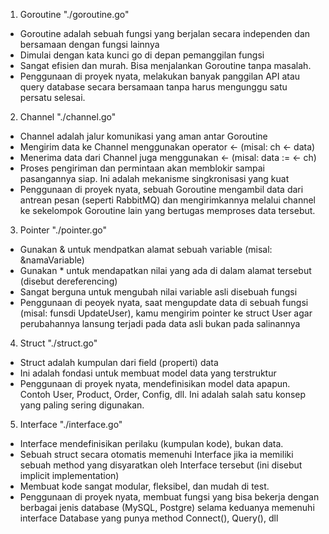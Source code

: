 1. Goroutine "./goroutine.go"
- Goroutine adalah sebuah fungsi yang berjalan secara independen dan bersamaan dengan fungsi lainnya
- Dimulai dengan kata kunci go di depan pemanggilan fungsi
- Sangat efisien dan murah. Bisa menjalankan Goroutine tanpa masalah.
- Penggunaan di proyek nyata, melakukan banyak panggilan API atau query database secara bersamaan tanpa harus mengunggu satu persatu selesai.

2. Channel "./channel.go"
- Channel adalah jalur komunikasi yang aman antar Goroutine
- Mengirim data ke Channel menggunakan operator <- (misal: ch <- data)
- Menerima data dari Channel juga menggunakan <- (misal: data := <- ch)
- Proses pengiriman dan permintaan akan memblokir sampai pasangannya siap. Ini adalah mekanisme singkronisasi yang kuat
- Penggunaan di proyek nyata, sebuah Goroutine mengambil data dari antrean pesan (seperti RabbitMQ) dan mengirimkannya melalui channel ke sekelompok Goroutine lain yang bertugas memproses data tersebut.

3. Pointer "./pointer.go"
- Gunakan & untuk mendpatkan alamat sebuah variable (misal: &namaVariable)
- Gunakan * untuk mendapatkan nilai yang ada di dalam alamat tersebut (disebut dereferencing)
- Sangat berguna untuk mengubah nilai variable asli disebuah fungsi
- Penggunaan di peoyek nyata, saat mengupdate data di sebuah fungsi (misal: funsdi UpdateUser), kamu mengirim pointer ke struct User agar perubahannya lansung terjadi pada data asli bukan pada salinannya

4. Struct "./struct.go"
- Struct adalah kumpulan dari field (properti) data
- Ini adalah fondasi untuk membuat model data yang terstruktur
- Penggunaan di proyek nyata, mendefinisikan model data apapun. Contoh User, Product, Order, Config, dll. Ini adalah salah satu konsep yang paling sering digunakan.

5. Interface "./interface.go"
- Interface mendefinisikan perilaku (kumpulan kode), bukan data.
- Sebuah struct secara otomatis memenuhi Interface jika ia memiliki sebuah method yang disyaratkan oleh Interface tersebut (ini disebut implicit implementation)
- Membuat kode sangat modular, fleksibel, dan mudah di test.
- Penggunaan di proyek nyata, membuat fungsi yang bisa bekerja dengan berbagai jenis database (MySQL, Postgre) selama keduanya memenuhi interface Database yang punya method Connect(), Query(), dll
